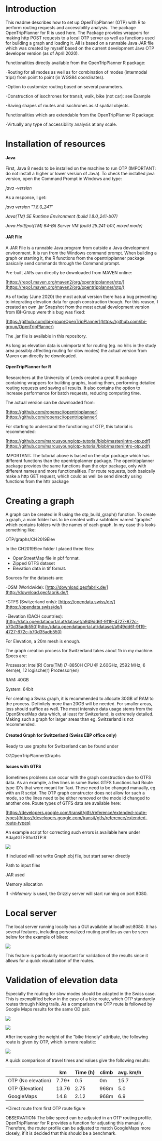 
# Introduction

This readme describes how to set up OpenTripPlanner (OTP) with R to perform routing requests and accessibility analysis. The package OpenTripPlanner for R is used here. The Package provides wrappers for making http POST requests to a local OTP server as well as functions used for building a graph and loading it. All is based on a runnable Java JAR file which was created by myself based on the current development Java OTP developer version (as of April 2020).

Functionalities directly available from the OpenTripPlanner R package:

-Routing for all modes as well as for combination of modes (intermodal trips) from point to point (in WGS84 coordinates).

-Option to customize routing based on several parameters.

-Construction of isochrones for transit, walk, bike (not car): see Example

-Saving shapes of routes and isochrones as sf spatial objects.

Functionalities which are extendable from the OpenTripPlanner R package:

-Virtually any type of accessibility analysis at any scale.

# Installation of resources

#### Java

First, Java 8 needs to be installed on the machine to run OTP (IMPORTANT: do not install a higher or lower version of Java). To check the installed java version, open the Command Prompt in Windows and type:

_java -version_

As a response, I get:

_java version &quot;1.8.0\_241&quot;_

_Java(TM) SE Runtime Environment (build 1.8.0\_241-b07)_

_Java HotSpot(TM) 64-Bit Server VM (build 25.241-b07, mixed mode)_

#### JAR File

A JAR File is a runnable Java program from outside a Java development environment. It is run from the Windows command prompt. When building a graph or starting it, the R functions from the opentripplanner package basically send commands through the Command prompt.

Pre-built JARs can directly be downloaded from MAVEN online:

[https://repo1.maven.org/maven2/org/opentripplanner/otp/](https://repo1.maven.org/maven2/org/opentripplanner/otp/)

As of today (June 2020) the most actual version there has a bug preventing to integrating elevation data for graph construction though. For this reason, I created an own .jar Snapshot from the most actual development version from IBI-Group were this bug was fixed:

[https://github.com/ibi-group/OpenTripPlanner](https://github.com/ibi-group/OpenTripPlanner)

The .jar file is available in this repository. 

As long as elevation data is unimportant for routing (eg. no hills in the study area possibly affecting routing for slow modes) the actual version from Maven can directly be downloaded.


#### OpenTripPlanner for R

Researchers at the University of Leeds created a great R package containing wrappers for building graphs, loading them, performing detailed routing requests and saving all results. It also contains the option to increase performance for batch requests, reducing computing time.

The actual version can be downloaded from:

[https://github.com/ropensci/opentripplanner](https://github.com/ropensci/opentripplanner)

For starting to understand the functioning of OTP, this tutorial is recommended:

[https://github.com/marcusyoung/otp-tutorial/blob/master/intro-otp.pdf](https://github.com/marcusyoung/otp-tutorial/blob/master/intro-otp.pdf)

IMPORTANT: The tutorial above is based on the otpr package which has different functions than the opentripplanner package. The opentripplanner package provides the same functions than the otpr package, only with different names and more functionalities. For route requests, both basically make a http GET request, which could as well be send directly using functions from the httr package


# Creating a graph

A graph can be created in R using the otp\_build\_graph() function. To create a graph, a main folder has to be created with a subfolder named &quot;graphs&quot; which contains folders with the names of each graph. In my case this looks something like:

OTP/graphs/CH2019Elev

In the CH2019Elev folder I placed three files:

- OpenStreetMap file in pbf format.
- Zipped GTFS dataset
- Elevation data in tif format.

Sources for the datasets are:

-OSM (Worldwide): [http://download.geofabrik.de/](http://download.geofabrik.de/)

-GTFS (Switzerland only): [https://opendata.swiss/de/](https://opendata.swiss/de/)

-Elevation (DACH countries): [http://data.opendataportal.at/dataset/a949dd6f-9f19-4727-872c-b70d35adb550](http://data.opendataportal.at/dataset/a949dd6f-9f19-4727-872c-b70d35adb550)

For Elevation, a 20m mesh is enough.

The graph creation process for Switzerland takes about 1h in my machine. Specs are:

Prozessor: Intel(R) Core(TM) i7-8850H CPU @ 2.60GHz, 2592 MHz, 6 Kern(e), 12 logische(r) Prozessor(en)

RAM: 40GB

System: 64bit

For creating a Swiss graph, it is recommended to allocate 30GB of RAM to the process. Definitely more than 20GB will be needed. For smaller areas, less should suffice as well. The most intensive data usage stems from the OpenStreetMap data which, at least for Switzerland, is extremely detailed. Making such a graph for larger areas than eg. Switzerland is not recommended.

#### Created Graph for Switzerland (Swiss EBP office only)
Ready to use graphs for Switzerland can be found under 

O:\OpenTripPlanner\Graphs


#### Issues with GTFS

Sometimes problems can occur with the graph construction due to GTFS data. As an example, a few lines in some Swiss GTFS functions had Route type ID&#39;s that were meant for Taxi. These need to be changed manually, eg. with an R script. The OTP graph constructor does not allow for such a mode, so the lines need to be either removed or the mode id changed to another one. Route types of GTFS data are available here:

[https://developers.google.com/transit/gtfs/reference/extended-route-types](https://developers.google.com/transit/gtfs/reference/extended-route-types)

An example script for correcting such errors is available here under AdaptGTFSforOTP.R


![](Images/1.JPG)

If included will not write Graph.obj file, but start server directly

Path to input files

JAR used

Memory allocation

If _-inMemory_ is used, the Grizzly server will start running on port 8080.


# Local server

The local server running locally has a GUI available at localhost:8080. It has several features, including personalized routing profiles as can be seen below for the example of bikes:

![](Images/2.jpg)

This feature is particularly important for validation of the results since it allows for a quick visualization of the routes.


# Validation of elevation data

Especially the routing for slow modes should be adapted in the Swiss case. This is exemplified below in the case of a bike route, which OTP standardly routes through hiking trails. As a comparison the OTP route is followed by Google Maps results for the same OD pair.

![](Images/3.jpg)

![](Images/4.jpg)

After increasing the weight of the &quot;bike friendly&quot; attribute, the following route is given by OTP, which is more realistic:

![](Images/5.jpg)

A quick comparison of travel times and values give the following results:

|   | km | Time (h) | climb | avg. km/h |
| --- | --- | --- | --- | --- |
| OTP (No elevation) | 7.79\* | 0.5 | 0m | 15.7 |
| OTP (Elevation) | 13.76 | 2.75 | 968m | 5.0 |
| GoogleMaps | 14.8 | 2.12 | 968m | 6.9 |

\*Direct route from first OTP route figure

OBSERVATION: The bike speed can be adjusted in an OTP routing profile. OpenTripPlanner for R provides a function for adjusting this manually. Therefore, the router profile can be adjusted to match GoogleMaps more closely, if it is decided that this should be a benchmark.



